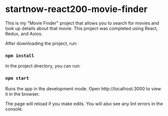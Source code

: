# startnow-react200-movie-finder

This is my "Movie Finder" project that allows you to search for movies and look up details about that movie. 
This project was completed using React, Redux, and Axios.

After downloading the project, run:

### `npm install`

In the project directory, you can run:

### `npm start`

Runs the app in the development mode.
Open http://localhost:3000 to view it in the browser.

The page will reload if you make edits.
You will also see any lint errors in the console.

